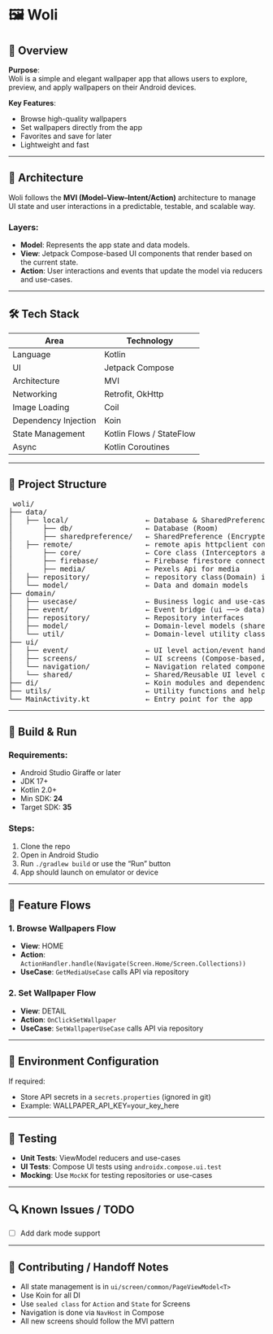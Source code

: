# 🖼️ Woli

## 📝 Overview

**Purpose**:  
Woli is a simple and elegant wallpaper app that allows users to explore, preview, and apply wallpapers on their Android devices.

**Key Features**:
- Browse high-quality wallpapers
- Set wallpapers directly from the app
- Favorites and save for later
- Lightweight and fast

---

## 🧱 Architecture

Woli follows the **MVI (Model–View–Intent/Action)** architecture to manage UI state and user interactions in a predictable, testable, and scalable way.

### Layers:

- **Model**: Represents the app state and data models.
- **View**: Jetpack Compose-based UI components that render based on the current state.
- **Action**: User interactions and events that update the model via reducers and use-cases.

---

## 🛠️ Tech Stack

| Area              | Technology              |
|-------------------|--------------------------|
| Language          | Kotlin                   |
| UI                | Jetpack Compose          |
| Architecture      | MVI                      |
| Networking        | Retrofit, OkHttp         |
| Image Loading     | Coil                     |
| Dependency Injection | Koin                |
| State Management  | Kotlin Flows / StateFlow |
| Async             | Kotlin Coroutines        |

---

## 📁 Project Structure
<pre> woli/
├── data/
│   ├── local/                  ← Database & SharedPreference (Room, SharedPreference)
│       ├── db/                 ← Database (Room)
│       ├── sharedpreference/   ← SharedPreference (Encrypted SharedPreference)
│   ├── remote/                 ← remote apis httpclient config for authentication and media (Pexels and Firebase)
│       ├── core/               ← Core class (Interceptors and HttpClient provider)
│       ├── firebase/           ← Firebase firestore connectivity classes
│       ├── media/              ← Pexels Api for media
│   ├── repository/             ← repository class(Domain) implementation (AccountRepository, etc)
│   └── model/                  ← Data and domain models
├── domain/
│   ├── usecase/                ← Business logic and use-case classes
│   ├── event/                  ← Event bridge (ui ──> data)
│   ├── repository/             ← Repository interfaces
│   ├── model/                  ← Domain-level models (shared between layers)
│   └── util/                   ← Domain-level utility classes
├── ui/
│   ├── event/                  ← UI level action/event handler (ActionHandler, Action)
│   ├── screens/                ← UI screens (Compose-based, MVI state, intent)
│   └── navigation/             ← Navigation related components (Root & BottomNavigation composable, Screens)
│   └── shared/                 ← Shared/Reusable UI level components & data model (Button, Dialog, Progressbar, etc)
├── di/                         ← Koin modules and dependency providers
├── utils/                      ← Utility functions and helpers
└── MainActivity.kt             ← Entry point for the app </pre>

---

## 🚀 Build & Run

### Requirements:
- Android Studio Giraffe or later
- JDK 17+
- Kotlin 2.0+
- Min SDK: **24**
- Target SDK: **35**

### Steps:
1. Clone the repo
2. Open in Android Studio
3. Run `./gradlew build` or use the “Run” button
4. App should launch on emulator or device

---

## 🔁 Feature Flows

### 1. Browse Wallpapers Flow

- **View**: HOME
- **Action**: `ActionHandler.handle(Navigate(Screen.Home/Screen.Collections))`
- **UseCase**: `GetMediaUseCase` calls API via repository

### 2. Set Wallpaper Flow

- **View**: DETAIL
- **Action**: `OnClickSetWallpaper`
- **UseCase**: `SetWallpaperUseCase` calls API via repository

---

## 🔐 Environment Configuration

If required:
- Store API secrets in a `secrets.properties` (ignored in git)
- Example:
  WALLPAPER_API_KEY=your_key_here

---

## 🧪 Testing

- **Unit Tests**: ViewModel reducers and use-cases
- **UI Tests**: Compose UI tests using `androidx.compose.ui.test`
- **Mocking**: Use `MockK` for testing repositories or use-cases

---

## 🔍 Known Issues / TODO

- [ ] Add dark mode support

---

## 🤝 Contributing / Handoff Notes

- All state management is in `ui/screen/common/PageViewModel<T>`
- Use Koin for all DI
- Use `sealed class` for `Action` and `State` for Screens
- Navigation is done via `NavHost` in Compose
- All new screens should follow the MVI pattern